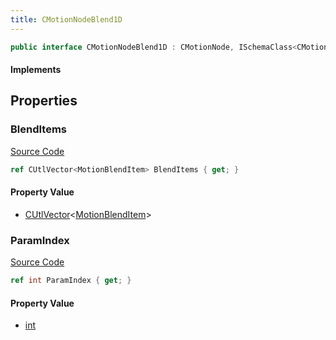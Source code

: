 ```yaml
---
title: CMotionNodeBlend1D
---
```


```csharp
public interface CMotionNodeBlend1D : CMotionNode, ISchemaClass<CMotionNode>, ISchemaClass<CMotionNodeBlend1D>, ISchemaField, ISchemaClass, INativeHandle
```

#### Implements

## Properties

### BlendItems

[Source Code](https://github.com/swiftly-solution/swiftlys2/blob/main/managed/src/SwiftlyS2.Generated/Schemas/Interfaces/CMotionNodeBlend1D.cs#L17)

```csharp
ref CUtlVector<MotionBlendItem> BlendItems { get; }
```

#### Property Value

- [CUtlVector](/docs/api/-1)<[MotionBlendItem](/docs/api/shared/schemadefinitions/motionblenditem)>

### ParamIndex

[Source Code](https://github.com/swiftly-solution/swiftlys2/blob/main/managed/src/SwiftlyS2.Generated/Schemas/Interfaces/CMotionNodeBlend1D.cs#L19)

```csharp
ref int ParamIndex { get; }
```

#### Property Value

- [int](https://learn.microsoft.com/dotnet/api/system.int32)

